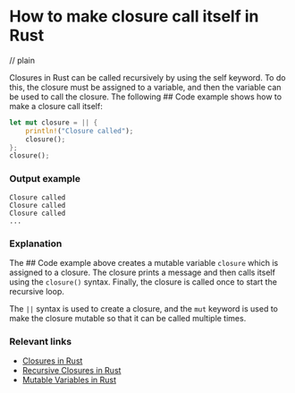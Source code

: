 # How to make closure call itself in Rust
// plain

Closures in Rust can be called recursively by using the self keyword. To do this, the closure must be assigned to a variable, and then the variable can be used to call the closure. The following ## Code example shows how to make a closure call itself:
```rust
let mut closure = || {
    println!("Closure called");
    closure();
};
closure();
```
### Output example
```
Closure called
Closure called
Closure called
...
```
### Explanation
The ## Code example above creates a mutable variable `closure` which is assigned to a closure. The closure prints a message and then calls itself using the `closure()` syntax. Finally, the closure is called once to start the recursive loop.

The `||` syntax is used to create a closure, and the `mut` keyword is used to make the closure mutable so that it can be called multiple times.

### Relevant links
- [Closures in Rust](https://doc.rust-lang.org/book/ch13-01-closures.html)
- [Recursive Closures in Rust](https://doc.rust-lang.org/book/ch13-02-recursion.html)
- [Mutable Variables in Rust](https://doc.rust-lang.org/book/ch03-02-data-types.html#mutable-variables)